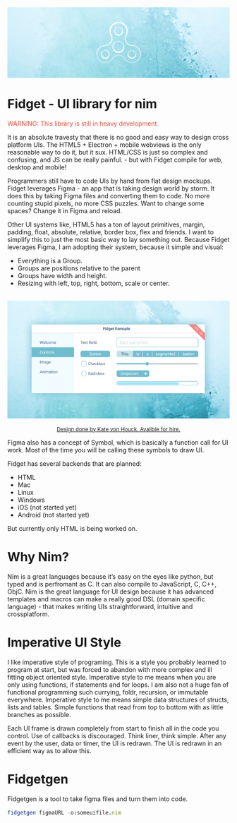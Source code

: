 <img src="examples/banner.png">

# Fidget - UI library for nim

<p style="color: #e74c3c">WARNING: This library is still in heavy development.</p>

It is an absolute travesty that there is no good and easy way to design cross platform UIs. The HTML5 + Electron + mobile webviews is the only reasonable way to do it, but it sux. HTML/CSS is just so complex and confusing, and JS can be really painful. - but with Fidget compile for web, desktop and mobile!

Programmers still have to code UIs by hand from flat design mockups. Fidget leverages Figma - an app that is taking design world by storm. It does this by taking Figma files and converting them to code. No more counting stupid pixels, no more CSS puzzles. Want to change some spaces? Change it in Figma and reload.



Other UI systems like, HTML5 has a ton of layout primitives, margin, padding, float, absolute, relative, border box, flex and friends. I want to simplify this to just the most basic way to lay something out. Because Fidget leverages Figma, I am adopting their system, because it simple and visual:

* Everything is a Group.
* Groups are positions relative to the parent
* Groups have width and height.
* Resizing with left, top, right, bottom, scale or center.

<p align="center">
  <br>
  <img src="examples/uiExampleIce.png">
</p>
<p align="center" style='font-size:12px'>
  <a href="http://kate.vonhouck.com/">Design done by Kate von Houck. Avalible for hire.</a>
</p>

Figma also has a concept of Symbol, which is basically a function call for UI work. Most of the time you will be calling these symbols to draw UI.

Fidget has several backends that are planned:
* HTML
* Mac
* Linux
* Windows
* iOS (not started yet)
* Android (not started yet)

But currently only HTML is being worked on.

# Why Nim?

Nim is a great languages because it’s easy on the eyes like python, but typed and is perfromant as C. It can also compile to JavaScript, C, C++, ObjC. Nim is the great language for UI design because it has advanced templates and macros can make a really good DSL (domain specific language) - that makes writing UIs straightforward, intuitive and crossplatform.

# Imperative UI Style

I like imperative style of programing. This is a style you probably learned to program at start, but was forced to abandon with more complex and ill fitting object oriented style. Imperative style to me means when you are only using functions, if statements and for loops. I am also not a huge fan of functional programming such currying, foldr, recursion, or immutable everywhere. Imperative style to me means simple data structures of structs, lists and tables. Simple functions that read from top to bottom with as little branches as possible.

Each UI frame is drawn completely from start to finish all in the code you control. Use of callbacks is discouraged. Think liner, think simple. After any event by the user, data or timer, the UI is redrawn. The UI is redrawn in an efficient way as to allow this.

# Fidgetgen

Fidgetgen is a tool to take figma files and turn them into code.

```nim
fidgetgen figmaURL -o:someuifile.nim
```



